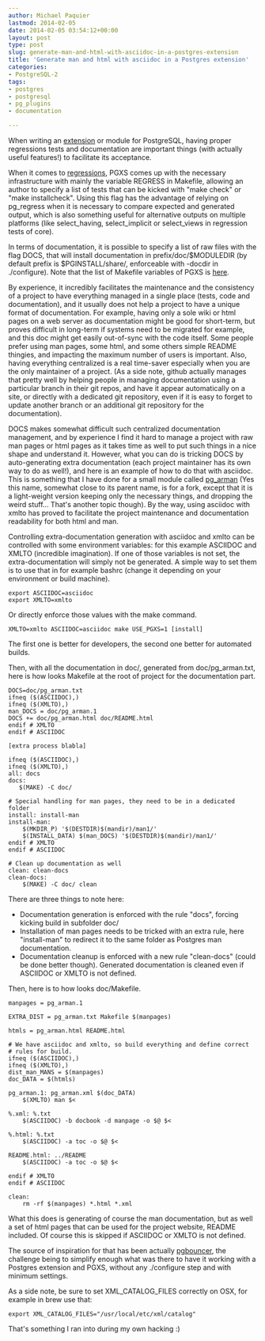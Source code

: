 ```yaml
---
author: Michael Paquier
lastmod: 2014-02-05
date: 2014-02-05 03:54:12+00:00
layout: post
type: post
slug: generate-man-and-html-with-asciidoc-in-a-postgres-extension
title: 'Generate man and html with asciidoc in a Postgres extension'
categories:
- PostgreSQL-2
tags:
- postgres
- postgresql
- pg_plugins
- documentation

---
```

When writing an [extension](http://www.postgresql.org/docs/devel/static/extend.html) or module for PostgreSQL, having proper regressions tests and documentation are important things (with actually useful features!) to facilitate its acceptance.

When it comes to [regressions](/postgresql-2/about-regression-tests-with-postgres-plug-in-modules/), PGXS comes up with the necessary infrastructure with mainly the variable REGRESS in Makefile, allowing an author to specify a list of tests that can be kicked with "make check" or "make installcheck". Using this flag has the advantage of relying on pg\_regress when it is necessary to compare expected and generated output, which is also something useful for alternative outputs on multiple platforms (like select\_having, select\_implicit or select\_views in regression tests of core).

In terms of documentation, it is possible to specify a list of raw files with the flag DOCS, that will install documentation in prefix/doc/$MODULEDIR (by default prefix is $PGINSTALL/share/, enforceable with -docdir in ./configure). Note that the list of Makefile variables of PGXS is [here](http://www.postgresql.org/docs/devel/static/extend-pgxs.html).

By experience, it incredibly facilitates the maintenance and the consistency of a project to have everything managed in a single place (tests, code and documentation), and it usually does not help a project to have a unique format of documentation. For example, having only a sole wiki or html pages on a web server as documentation might be good for short-term, but proves difficult in long-term if systems need to be migrated for example, and this doc might get easily out-of-sync with the code itself. Some people prefer using man pages, some html, and some others simple README thingies, and impacting the maximum number of users is important. Also, having everything centralized is a real time-saver especially when you are the only maintainer of a project. (As a side note, github actually manages that pretty well by helping people in managing documentation using a particular branch in their git repos, and have it appear automatically on a site, or directly with a dedicated git repository, even if it is easy to forget to update another branch or an additional git repository for the documentation).

DOCS makes somewhat difficult such centralized documentation management, and by experience I find it hard to manage a project with raw man pages or html pages as it takes time as well to put such things in a nice shape and understand it. However, what you can do is tricking DOCS by auto-generating extra documentation (each project maintainer has its own way to do as well!), and here is an example of how to do that with asciidoc. This is something that I have done for a small module called [pg\_arman](https://github.com/michaelpq/pg_arman) (Yes this name, somewhat close to its parent name, is for a fork, except that it is a light-weight version keeping only the necessary things, and dropping the weird stuff... That's another topic though). By the way, using asciidoc with xmlto has proved to facilitate the project maintenance and documentation readability for both html and man.

Controlling extra-documentation generation with asciidoc and xmlto can be controlled with some environment variables: for this example ASCIIDOC and XMLTO (incredible imagination). If one of those variables is not set, the extra-documentation will simply not be generated. A simple way to set them is to use that in for example bashrc (change it depending on your environment or build machine).

    export ASCIIDOC=asciidoc
    export XMLTO=xmlto

Or directly enforce those values with the make command.

    XMLTO=xmlto ASCIIDOC=asciidoc make USE_PGXS=1 [install]

The first one is better for developers, the second one better for automated builds.

Then, with all the documentation in doc/, generated from doc/pg\_arman.txt, here is how looks Makefile at the root of project for the documentation part.

    DOCS=doc/pg_arman.txt
    ifneq ($(ASCIIDOC),)
    ifneq ($(XMLTO),)
    man_DOCS = doc/pg_arman.1
    DOCS += doc/pg_arman.html doc/README.html
    endif # XMLTO
    endif # ASCIIDOC
 
    [extra process blabla]
 
    ifneq ($(ASCIIDOC),)
    ifneq ($(XMLTO),)
    all: docs
    docs:
       $(MAKE) -C doc/
 
    # Special handling for man pages, they need to be in a dedicated folder
    install: install-man
    install-man:
        $(MKDIR_P) '$(DESTDIR)$(mandir)/man1/'
        $(INSTALL_DATA) $(man_DOCS) '$(DESTDIR)$(mandir)/man1/'
    endif # XMLTO
    endif # ASCIIDOC
 
    # Clean up documentation as well
    clean: clean-docs
    clean-docs:
        $(MAKE) -C doc/ clean

There are three things to note here:

  * Documentation generation is enforced with the rule "docs", forcing kicking build in subfolder doc/
  * Installation of man pages needs to be tricked with an extra rule, here "install-man" to redirect it to the same folder as Postgres man documentation.
  * Documentation cleanup is enforced with a new rule "clean-docs" (could be done better though). Generated documentation is cleaned even if ASCIIDOC or XMLTO is not defined.

Then, here is to how looks doc/Makefile.

    manpages = pg_arman.1
 
    EXTRA_DIST = pg_arman.txt Makefile $(manpages)
 
    htmls = pg_arman.html README.html
 
    # We have asciidoc and xmlto, so build everything and define correct
    # rules for build.
    ifneq ($(ASCIIDOC),)
    ifneq ($(XMLTO),)
    dist_man_MANS = $(manpages)
    doc_DATA = $(htmls)
 
    pg_arman.1: pg_arman.xml $(doc_DATA)
        $(XMLTO) man $<
 
    %.xml: %.txt
        $(ASCIIDOC) -b docbook -d manpage -o $@ $<
 
    %.html: %.txt
        $(ASCIIDOC) -a toc -o $@ $<
 
    README.html: ../README
        $(ASCIIDOC) -a toc -o $@ $<
 
    endif # XMLTO
    endif # ASCIIDOC
 
    clean:
        rm -rf $(manpages) *.html *.xml

What this does is generating of course the man documentation, but as well a set of html pages that can be used for the project website, README included. Of course this is skipped if ASCIIDOC or XMLTO is not defined.

The source of inspiration for that has been actually [pgbouncer](https://github.com/markokr/pgbouncer-dev), the challenge being to simplify enough what was there to have it working with a Postgres extension and PGXS, without any ./configure step and with minimum settings.

As a side note, be sure to set XML\_CATALOG\_FILES correctly on OSX, for example in brew use that:

    export XML_CATALOG_FILES="/usr/local/etc/xml/catalog"

That's something I ran into during my own hacking :)
